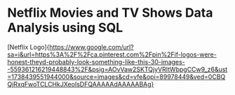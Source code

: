 # Netflix Movies and TV Shows Data Analysis using SQL
[Netflix Logo]{https://www.google.com/url?sa=i&url=https%3A%2F%2Fca.pinterest.com%2Fpin%2Fif-logos-were-honest-theyd-probably-look-something-like-this-30-images--559361216219448843%2F&psig=AOvVaw2SKTQjyVRItWbpgCCw9_z6&ust=1738439551944000&source=images&cd=vfe&opi=89978449&ved=0CBQQjRxqFwoTCLCHkJXeoIsDFQAAAAAdAAAAABAg}
